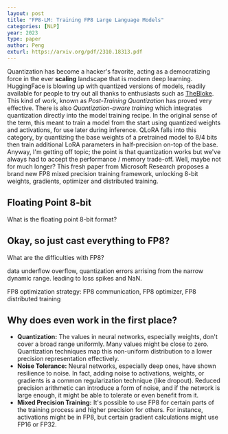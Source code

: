 ```yaml
---
layout: post
title: "FP8-LM: Training FP8 Large Language Models"
categories: [NLP]
year: 2023
type: paper
author: Peng
exturl: https://arxiv.org/pdf/2310.18313.pdf
---
```

Quantization has become a hacker's favorite, acting as a democratizing force in the ever **scaling** landscape that is modern deep learning. HuggingFace is blowing up with quantized versions of models, readily available for people to try out all thanks to enthusiasts such as [TheBloke](https://huggingface.co/TheBloke). This kind of work, known as *Post-Training Quantization* has proved very effective. There is also *Quantization-aware training* which integrates quantization directly into the model training recipe. In the original sense of the term, this meant to train a model from the start using quantized weights and activations, for use later during inference. QLoRA falls into this category, by quantizing the base weights of a pretrained model to 8/4 bits then train additional LoRA parameters in half-precision on-top of the base. Anyway, I'm getting off topic; the point is that quantization works but we've always had to accept the performance / memory trade-off. Well, maybe not for much longer? This fresh paper from Microsoft Research proposes a brand new FP8 mixed precision training framework, unlocking 8-bit weights, gradients, optimizer and distributed training. 

## Floating Point 8-bit 

What is the floating point 8-bit format?

## Okay, so just cast everything to FP8?
What are the difficulties with FP8?

data underflow overflow, quantization errors arrising from the narrow dynamic range. leading to loss spikes and NaN.

FP8 optimization strategy: FP8 communication, FP8 optimizer, FP8 distributed training

## Why does even work in the first place?

- **Quantization:** The values in neural networks, especially weights, don't cover a broad range uniformly. Many values might be close to zero. Quantization techniques map this non-uniform distribution to a lower precision representation effectively.
- **Noise Tolerance:** Neural networks, especially deep ones, have shown resilience to noise. In fact, adding noise to activations, weights, or gradients is a common regularization technique (like dropout). Reduced precision arithmetic can introduce a form of noise, and if the network is large enough, it might be able to tolerate or even benefit from it.
- **Mixed Precision Training:** It's possible to use FP8 for certain parts of the training process and higher precision for others. For instance, activations might be in FP8, but certain gradient calculations might use FP16 or FP32.


